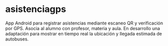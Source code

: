 # asistenciagps
App Android para registrar asistencias mediante escaneo QR y verificación por GPS. Asocia al alumno con profesor, materia y aula. En desarrollo una adaptación para mostrar en tiempo real la ubicación y llegada estimada de autobuses.
